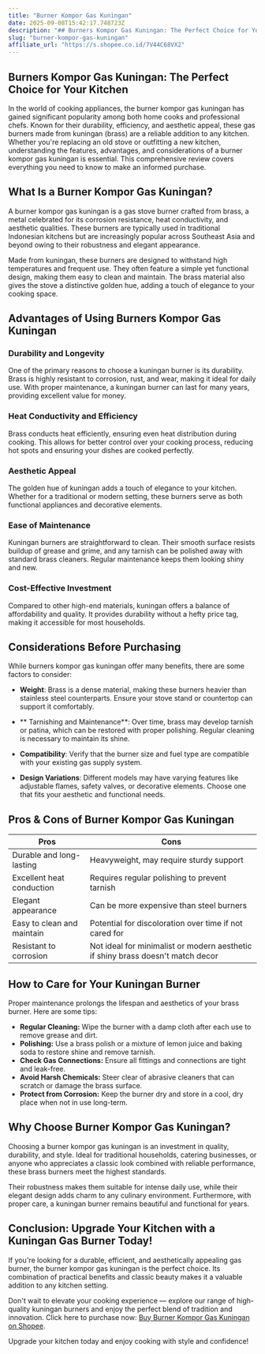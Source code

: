 ```yaml
---
title: "Burner Kompor Gas Kuningan"
date: 2025-09-08T15:42:17.748723Z
description: "## Burners Kompor Gas Kuningan: The Perfect Choice for Your Kitchen..."
slug: "burner-kompor-gas-kuningan"
affiliate_url: "https://s.shopee.co.id/7V44C68VX2"
---
```

## Burners Kompor Gas Kuningan: The Perfect Choice for Your Kitchen

In the world of cooking appliances, the burner kompor gas kuningan has gained significant popularity among both home cooks and professional chefs. Known for their durability, efficiency, and aesthetic appeal, these gas burners made from kuningan (brass) are a reliable addition to any kitchen. Whether you're replacing an old stove or outfitting a new kitchen, understanding the features, advantages, and considerations of a burner kompor gas kuningan is essential. This comprehensive review covers everything you need to know to make an informed purchase.

## What Is a Burner Kompor Gas Kuningan?

A burner kompor gas kuningan is a gas stove burner crafted from brass, a metal celebrated for its corrosion resistance, heat conductivity, and aesthetic qualities. These burners are typically used in traditional Indonesian kitchens but are increasingly popular across Southeast Asia and beyond owing to their robustness and elegant appearance.

Made from kuningan, these burners are designed to withstand high temperatures and frequent use. They often feature a simple yet functional design, making them easy to clean and maintain. The brass material also gives the stove a distinctive golden hue, adding a touch of elegance to your cooking space.

## Advantages of Using Burners Kompor Gas Kuningan

### Durability and Longevity

One of the primary reasons to choose a kuningan burner is its durability. Brass is highly resistant to corrosion, rust, and wear, making it ideal for daily use. With proper maintenance, a kuningan burner can last for many years, providing excellent value for money.

### Heat Conductivity and Efficiency

Brass conducts heat efficiently, ensuring even heat distribution during cooking. This allows for better control over your cooking process, reducing hot spots and ensuring your dishes are cooked perfectly.

### Aesthetic Appeal

The golden hue of kuningan adds a touch of elegance to your kitchen. Whether for a traditional or modern setting, these burners serve as both functional appliances and decorative elements.

### Ease of Maintenance

Kuningan burners are straightforward to clean. Their smooth surface resists buildup of grease and grime, and any tarnish can be polished away with standard brass cleaners. Regular maintenance keeps them looking shiny and new.

### Cost-Effective Investment

Compared to other high-end materials, kuningan offers a balance of affordability and quality. It provides durability without a hefty price tag, making it accessible for most households.

## Considerations Before Purchasing

While burners kompor gas kuningan offer many benefits, there are some factors to consider:

- **Weight**: Brass is a dense material, making these burners heavier than stainless steel counterparts. Ensure your stove stand or countertop can support it comfortably.

- ** Tarnishing and Maintenance**: Over time, brass may develop tarnish or patina, which can be restored with proper polishing. Regular cleaning is necessary to maintain its shine.

- **Compatibility**: Verify that the burner size and fuel type are compatible with your existing gas supply system.

- **Design Variations**: Different models may have varying features like adjustable flames, safety valves, or decorative elements. Choose one that fits your aesthetic and functional needs.

## Pros & Cons of Burner Kompor Gas Kuningan

| Pros                            | Cons                            |
|--------------------------------|--------------------------------|
| Durable and long-lasting     | Heavyweight, may require sturdy support |
| Excellent heat conduction    | Requires regular polishing to prevent tarnish |
| Elegant appearance           | Can be more expensive than steel burners |
| Easy to clean and maintain   | Potential for discoloration over time if not cared for |
| Resistant to corrosion       | Not ideal for minimalist or modern aesthetic if shiny brass doesn't match decor |

## How to Care for Your Kuningan Burner

Proper maintenance prolongs the lifespan and aesthetics of your brass burner. Here are some tips:

- **Regular Cleaning:** Wipe the burner with a damp cloth after each use to remove grease and dirt.
- **Polishing:** Use a brass polish or a mixture of lemon juice and baking soda to restore shine and remove tarnish.
- **Check Gas Connections:** Ensure all fittings and connections are tight and leak-free.
- **Avoid Harsh Chemicals:** Steer clear of abrasive cleaners that can scratch or damage the brass surface.
- **Protect from Corrosion:** Keep the burner dry and store in a cool, dry place when not in use long-term.

## Why Choose Burner Kompor Gas Kuningan?

Choosing a burner kompor gas kuningan is an investment in quality, durability, and style. Ideal for traditional households, catering businesses, or anyone who appreciates a classic look combined with reliable performance, these brass burners meet the highest standards.

Their robustness makes them suitable for intense daily use, while their elegant design adds charm to any culinary environment. Furthermore, with proper care, a kuningan burner remains beautiful and functional for years.

## Conclusion: Upgrade Your Kitchen with a Kuningan Gas Burner Today!

If you're looking for a durable, efficient, and aesthetically appealing gas burner, the burner kompor gas kuningan is the perfect choice. Its combination of practical benefits and classic beauty makes it a valuable addition to any kitchen setting.

Don't wait to elevate your cooking experience — explore our range of high-quality kuningan burners and enjoy the perfect blend of tradition and innovation. Click here to purchase now: [Buy Burner Kompor Gas Kuningan on Shopee](https://s.shopee.co.id/7V44C68VX2).  

Upgrade your kitchen today and enjoy cooking with style and confidence!